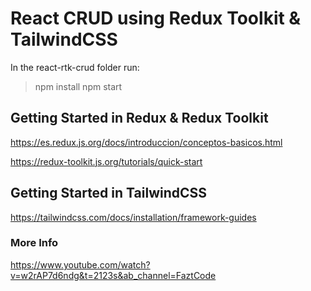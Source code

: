 # React CRUD using Redux Toolkit & TailwindCSS

In the react-rtk-crud folder run:

> npm install
> npm start


## Getting Started in Redux & Redux Toolkit

https://es.redux.js.org/docs/introduccion/conceptos-basicos.html

https://redux-toolkit.js.org/tutorials/quick-start

## Getting Started in TailwindCSS

https://tailwindcss.com/docs/installation/framework-guides

### More Info

https://www.youtube.com/watch?v=w2rAP7d6ndg&t=2123s&ab_channel=FaztCode